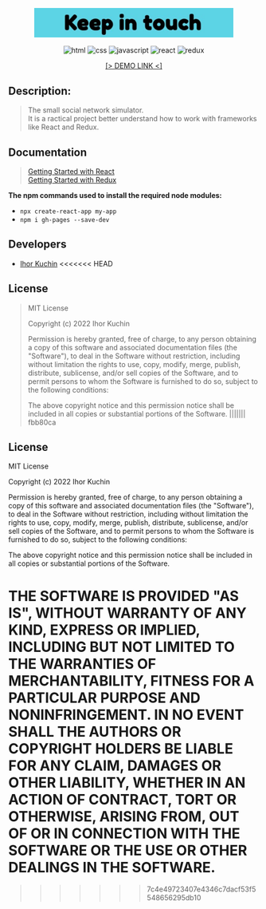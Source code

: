 <p align="center">
  <img src="readme-title.png" width="400" alt="Title">
</p>

<p align="center">
  <img src="https://img.shields.io/badge/-html-red" alt="html">
  <img src="https://img.shields.io/badge/-css-blue" alt="css">
  <img src="https://img.shields.io/badge/-javascript-yellow" alt="javascript">
  <img src="https://img.shields.io/badge/-react-cyan" alt="react">
  <img src="https://img.shields.io/badge/-redux-blueviolet" alt="redux"> <br>
  <!-- <img src="https://img.shields.io/badge/-typescript-blue" alt="typescript"> -->
  <!-- <img src="https://img.shields.io/badge/-nodejs-brightgreen" alt="node.js"> -->
  <!-- <img src="https://img.shields.io/badge/-bootstrap-blueviolet" alt="bootstrap"> -->
  <!-- <img src="https://img.shields.io/badge/-bulma-brightgreen" alt="bulma"> -->
</p>

<p align="center">
  <a href="https://ik-web.github.io/keep-in-touch/">
    [> DEMO LINK <]
  </a> 
</p>

## Description:

>The small social network simulator. <br>
>It is a ractical project better understand how to work with frameworks like React and Redux.

## Documentation

> [Getting Started with React](https://reactjs.org/docs/getting-started.html) <br>
> [Getting Started with Redux](https://redux.js.org/introduction/getting-started)

**The npm commands used to install the required node modules:**
- `npx create-react-app my-app`
- `npm i gh-pages --save-dev`

## Developers

- [Ihor Kuchin](https://github.com/ik-web)
<<<<<<< HEAD

## License

>MIT License
>
>Copyright (c) 2022 Ihor Kuchin
>
>Permission is hereby granted, free of charge, to any person obtaining a copy
>of this software and associated documentation files (the "Software"), to deal
>in the Software without restriction, including without limitation the rights
>to use, copy, modify, merge, publish, distribute, sublicense, and/or sell
>copies of the Software, and to permit persons to whom the Software is
>furnished to do so, subject to the following conditions:
>
>The above copyright notice and this permission notice shall be included in all
>copies or substantial portions of the Software.
||||||| fbb80ca

## License

MIT License

Copyright (c) 2022 Ihor Kuchin

Permission is hereby granted, free of charge, to any person obtaining a copy
of this software and associated documentation files (the "Software"), to deal
in the Software without restriction, including without limitation the rights
to use, copy, modify, merge, publish, distribute, sublicense, and/or sell
copies of the Software, and to permit persons to whom the Software is
furnished to do so, subject to the following conditions:

The above copyright notice and this permission notice shall be included in all
copies or substantial portions of the Software.

THE SOFTWARE IS PROVIDED "AS IS", WITHOUT WARRANTY OF ANY KIND, EXPRESS OR
IMPLIED, INCLUDING BUT NOT LIMITED TO THE WARRANTIES OF MERCHANTABILITY,
FITNESS FOR A PARTICULAR PURPOSE AND NONINFRINGEMENT. IN NO EVENT SHALL THE
AUTHORS OR COPYRIGHT HOLDERS BE LIABLE FOR ANY CLAIM, DAMAGES OR OTHER
LIABILITY, WHETHER IN AN ACTION OF CONTRACT, TORT OR OTHERWISE, ARISING FROM,
OUT OF OR IN CONNECTION WITH THE SOFTWARE OR THE USE OR OTHER DEALINGS IN THE
SOFTWARE.
=======
>>>>>>> 7c4e49723407e4346c7dacf53f5548656295db10
